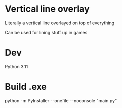 # Vertical line overlay
Literally a vertical line overlayed on top of everything

Can be used for lining stuff up in games

# Dev
Python 3.11

# Build .exe
python -m PyInstaller --onefile --noconsole "main.py"
